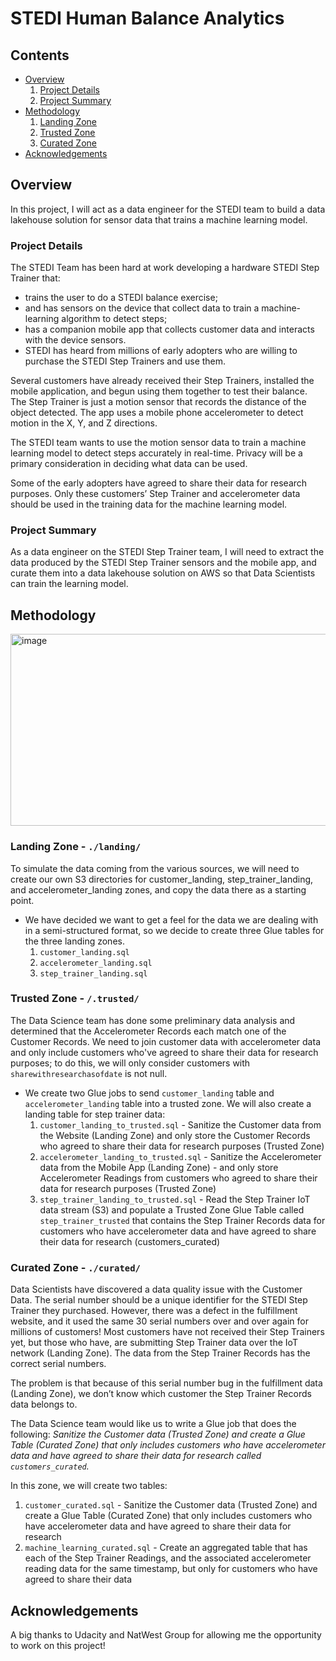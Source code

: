 # STEDI Human Balance Analytics

## Contents
- [Overview](https://github.com/AnuragSinghal16/Udacity---STEDI-Human-Balance-Analytics/edit/main/README.md#overview)
	1. [Project Details](https://github.com/AnuragSinghal16/Udacity---STEDI-Human-Balance-Analytics/edit/main/README.md#project-details)
	2. [Project Summary](https://github.com/AnuragSinghal16/Udacity---STEDI-Human-Balance-Analytics/edit/main/README.md#project-summary)
- [Methodology](https://github.com/AnuragSinghal16/Udacity---STEDI-Human-Balance-Analytics/edit/main/README.md#methodology)
  1. [Landing Zone](https://github.com/AnuragSinghal16/Udacity---STEDI-Human-Balance-Analytics/edit/main/README.md#landing-zone---landing)
  2. [Trusted Zone](https://github.com/AnuragSinghal16/Udacity---STEDI-Human-Balance-Analytics/edit/main/README.md#trusted-zone---trusted)
  3. [Curated Zone](https://github.com/AnuragSinghal16/Udacity---STEDI-Human-Balance-Analytics/edit/main/README.md#curated-zone---curated)
- [Acknowledgements](https://github.com/AnuragSinghal16/Udacity---STEDI-Human-Balance-Analytics/edit/main/README.md#acknowledgements)

## Overview
In this project, I will act as a data engineer for the STEDI team to build a data lakehouse solution for sensor data that trains a machine learning model.

### Project Details
The STEDI Team has been hard at work developing a hardware STEDI Step Trainer that:

  - trains the user to do a STEDI balance exercise;
  - and has sensors on the device that collect data to train a machine-learning algorithm to detect steps;
  - has a companion mobile app that collects customer data and interacts with the device sensors.
  - STEDI has heard from millions of early adopters who are willing to purchase the STEDI Step Trainers and use them.

Several customers have already received their Step Trainers, installed the mobile application, and begun using them together to test their balance. The Step Trainer is just a motion sensor that records the distance of the object detected. The app uses a mobile phone accelerometer to detect motion in the X, Y, and Z directions.

The STEDI team wants to use the motion sensor data to train a machine learning model to detect steps accurately in real-time. Privacy will be a primary consideration in deciding what data can be used.

Some of the early adopters have agreed to share their data for research purposes. Only these customers’ Step Trainer and accelerometer data should be used in the training data for the machine learning model.

### Project Summary
As a data engineer on the STEDI Step Trainer team, I will need to extract the data produced by the STEDI Step Trainer sensors and the mobile app, and curate them into a data lakehouse solution on AWS so that Data Scientists can train the learning model.

## Methodology
<img width="897" height="307" alt="image" src="https://github.com/user-attachments/assets/bdf6f19f-be2a-42e5-a37c-0d50bf257f8e" />

### Landing Zone - `./landing/`
To simulate the data coming from the various sources, we will need to create our own S3 directories for customer_landing, step_trainer_landing, and accelerometer_landing zones, and copy the data there as a starting point.

- We have decided we want to get a feel for the data we are dealing with in a semi-structured format, so we decide to create three Glue tables for the three landing zones.
  	1. `customer_landing.sql`
  	2. `accelerometer_landing.sql`
  	3. `step_trainer_landing.sql`
 
### Trusted Zone - `/.trusted/`
The Data Science team has done some preliminary data analysis and determined that the Accelerometer Records each match one of the Customer Records. We need to join customer data with accelerometer data and only include customers who've agreed to share their data for research purposes; to do this, we will only consider customers with `sharewithresearchasofdate` is not null. 

- We create two Glue jobs to send `customer_landing` table and `accelerometer_landing` table into a trusted zone. We will also create a landing table for step trainer data:
	1. `customer_landing_to_trusted.sql` - Sanitize the Customer data from the Website (Landing Zone) and only store the Customer Records who agreed to share their data for research purposes (Trusted Zone)
 	2. `accelerometer_landing_to_trusted.sql` - Sanitize the Accelerometer data from the Mobile App (Landing Zone) - and only store Accelerometer Readings from customers who agreed to share their data for research purposes (Trusted Zone)
	3. `step_trainer_landing_to_trusted.sql` - Read the Step Trainer IoT data stream (S3) and populate a Trusted Zone Glue Table called `step_trainer_trusted` that contains the Step Trainer Records data for customers who have accelerometer data and have agreed to share their data for research (customers_curated)

### Curated Zone - `./curated/`
Data Scientists have discovered a data quality issue with the Customer Data. The serial number should be a unique identifier for the STEDI Step Trainer they purchased. However, there was a defect in the fulfillment website, and it used the same 30 serial numbers over and over again for millions of customers! Most customers have not received their Step Trainers yet, but those who have, are submitting Step Trainer data over the IoT network (Landing Zone). The data from the Step Trainer Records has the correct serial numbers.

The problem is that because of this serial number bug in the fulfillment data (Landing Zone), we don’t know which customer the Step Trainer Records data belongs to.

The Data Science team would like us to write a Glue job that does the following: *Sanitize the Customer data (Trusted Zone) and create a Glue Table (Curated Zone) that only includes customers who have accelerometer data and have agreed to share their data for research called `customers_curated`.*

In this zone, we will create two tables:
1. `customer_curated.sql` - Sanitize the Customer data (Trusted Zone) and create a Glue Table (Curated Zone) that only includes customers who have accelerometer data and have agreed to share their data for research
2. `machine_learning_curated.sql` - Create an aggregated table that has each of the Step Trainer Readings, and the associated accelerometer reading data for the same timestamp, but only for customers who have agreed to share their data

## Acknowledgements
A big thanks to Udacity and NatWest Group for allowing me the opportunity to work on this project!


 
  

